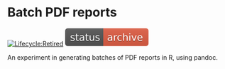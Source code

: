 # Batch PDF reports

[![Lifecycle:Retired](https://img.shields.io/badge/Lifecycle-Retired-d45500)](<Redirect-URL>)
[![status: archive](https://github.com/GIScience/badges/raw/master/status/archive.svg)](https://github.com/GIScience/badges#archive)

An experiment in generating batches of PDF reports in R, using pandoc.

